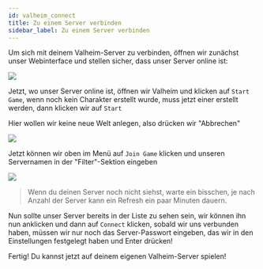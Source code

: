 ```yaml
---
id: valheim_connect
title: Zu einem Server verbinden
sidebar_label: Zu einem Server verbinden
---
```


Um sich mit deinem Valheim-Server zu verbinden, öffnen wir zunächst unser Webinterface und stellen sicher, dass unser Server online ist:

![](https://screensaver01.zap-hosting.com/index.php/s/D83iNmMQHtJmgTp/preview)

Jetzt, wo unser Server online ist, öffnen wir Valheim und klicken auf `Start Game`, wenn noch kein Charakter erstellt wurde, muss jetzt einer erstellt werden, dann klicken wir auf `Start`


Hier wollen wir keine neue Welt anlegen, also drücken wir "Abbrechen"

![](https://screensaver01.zap-hosting.com/index.php/s/8LetLjTjmgyBf2a/preview)

Jetzt können wir oben im Menü auf `Join Game` klicken und unseren Servernamen in der "Filter"-Sektion eingeben

![](https://screensaver01.zap-hosting.com/index.php/s/YJg8Mj35RbXwtJH/preview)

> Wenn du deinen Server noch nicht siehst, warte ein bisschen, je nach Anzahl der Server kann ein Refresh ein paar Minuten dauern.

Nun sollte unser Server bereits in der Liste zu sehen sein, wir können ihn nun anklicken und dann auf `Connect` klicken, sobald wir uns verbunden haben, müssen wir nur noch das Server-Passwort eingeben, das wir in den Einstellungen festgelegt haben und Enter drücken!

Fertig! Du kannst jetzt auf deinem eigenen Valheim-Server spielen!

